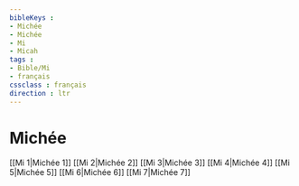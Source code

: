 ```yaml
---
bibleKeys : 
- Michée
- Michée
- Mi
- Micah
tags : 
- Bible/Mi
- français
cssclass : français
direction : ltr
---
```


# Michée

[[Mi 1|Michée 1]]
[[Mi 2|Michée 2]]
[[Mi 3|Michée 3]]
[[Mi 4|Michée 4]]
[[Mi 5|Michée 5]]
[[Mi 6|Michée 6]]
[[Mi 7|Michée 7]]
